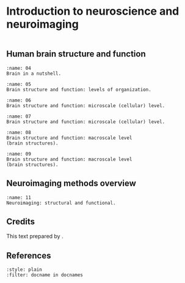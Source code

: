 # Introduction to neuroscience and neuroimaging

```{contents}
```
## Human brain structure and function


```{figure} figs/Lecture_1-04.png
:name: 04
Brain in a nutshell.
```

```{figure} figs/Lecture_1-05.png
:name: 05
Brain structure and function: levels of organization.
```

```{figure} figs/Lecture_1-06.png
:name: 06
Brain structure and function: microscale (cellular) level.
```

```{figure} figs/Lecture_1-07.png
:name: 07
Brain structure and function: microscale (cellular) level.
```

```{figure} figs/Lecture_1-08.png
:name: 08
Brain structure and function: macroscale level
(brain structures).
```

```{figure} figs/Lecture_1-09.png
:name: 09
Brain structure and function: macroscale level
(brain structures).
```

## Neuroimaging methods overview

```{figure} figs/Lecture_1-11.png
:name: 11
Neuroimaging: structural and functional.
```

## Credits
This text prepared by .

## References

```{bibliography}
:style: plain
:filter: docname in docnames
```
